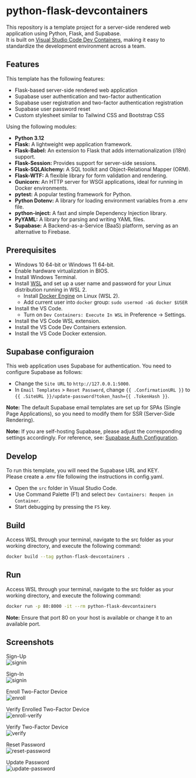 # python-flask-devcontainers
This repository is a template project for a server-side rendered web application using Python, Flask, and Supabase.  
It is built on [Visual Studio Code Dev Containers](https://code.visualstudio.com/docs/devcontainers/containers), making it easy to standardize the development environment across a team.  

## Features
This template has the following features:

- Flask-based server-side rendered web application
- Supabase user authentication and two-factor authentication
- Supabase user registration and two-factor authentication registration
- Supabase user password reset
- Custom stylesheet similar to Tailwind CSS and Bootstrap CSS

Using the following modules:

- **Python 3.12**
- **Flask:** A lightweight wep application framework.
- **Flask-Babel:** An extension to Flask that adds internationalization (i18n) support.
- **Flask-Session:** Provides support for server-side sessions.
- **Flask-SQLAlchemy:** A SQL toolkit and Object-Relational Mapper (ORM).
- **Flask-WTF:** A flexible library for form validation and rendering.
- **Gunicorn:** An HTTP server for WSGI applications, ideal for running in Docker environments.
- **pytest:** A popular testing framework for Python.
- **Python Dotenv:** A library for loading environment variables from a .env file.
- **python-inject:** A fast and simple Dependency Injection library.
- **PyYAML:** A library for parsing and writing YAML files.
- **Supabase:** A Backend-as-a-Service (BaaS) platform, serving as an alternative to Firebase.

## Prerequisites
- Windows 10 64-bit or Windows 11 64-bit.
- Enable hardware virtualization in BIOS.
- Install Windows Terminal.
- Install [WSL](https://learn.microsoft.com/en-us/windows/wsl/install) and set up a user name and password for your Linux distribution running in WSL 2.
    - Install [Docker Engine](https://docs.docker.com/engine/install/ubuntu/#install-using-the-convenience-script) on Linux (WSL 2).
    - Add current user into `docker` group: `sudo usermod -aG docker $USER`
- Install the VS Code.
    - Turn on `Dev Containers: Execute In WSL` in Preference -> Settings.
- Install the VS Code WSL extension.
- Install the VS Code Dev Containers extension.
- Install the VS Code Docker extension.

## Supabase configuraion

This web application uses Supabase for authentication. You need to configure Supabase as follows:

- Change the `Site URL` to `http://127.0.0.1:5000`.
- In `Email Templates` > `Reset Password`, change `{{ .ConfirmationURL }}` to `{{ .SiteURL }}/update-password?token_hash={{ .TokenHash }}`.

**Note:** The default Supabase email templates are set up for SPAs (Single Page Applications), so you need to modify them for SSR (Server-Side Rendering).

**Note:** If you are self-hosting Supabase, please adjust the corresponding settings accordingly. For reference, see: [Supabase Auth Configuration](https://github.com/supabase/auth?tab=readme-ov-file#configuration).

## Develop
To run this template, you will need the Supabase URL and KEY.  
Please create a .env file following the instructions in config.yaml.  

- Open the `src` folder in Visual Studio Code.
- Use Command Palette (F1) and select `Dev Containers: Reopen in Container`.
- Start debugging by pressing the `F5` key.

## Build
Access WSL through your terminal, navigate to the src folder as your working directory, and execute the following command:
```bash
docker build --tag python-flask-devcontainers .
```

## Run
Access WSL through your terminal, navigate to the src folder as your working directory, and execute the following command:
```bash
docker run -p 80:8000 -it --rm python-flask-devcontainers
```
**Note:** Ensure that port 80 on your host is available or change it to an available port.

## Screenshots

Sign-Up  
![signin](docs/screenshots/signup.png)

Sign-In  
![signin](docs/screenshots/signin.png)

Enroll Two-Factor Device  
![enroll](docs/screenshots/enroll.png)

Verify Enrolled Two-Factor Device  
![enroll-verify](docs/screenshots/enroll-verify.png)

Verify Two-Factor Device  
![verify](docs/screenshots/verify.png)

Reset Password  
![reset-password](docs/screenshots/reset-password.png)

Update Password  
![update-password](docs/screenshots/update-password.png)